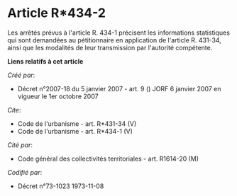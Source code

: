 # Article R*434-2

Les arrêtés prévus à l'article R. 434-1 précisent les informations statistiques qui sont demandées au pétitionnaire en
application de l'article R. 431-34, ainsi que les modalités de leur transmission par l'autorité compétente.

**Liens relatifs à cet article**

_Créé par_:

  - Décret n°2007-18 du 5 janvier 2007 - art. 9 () JORF 6 janvier 2007 en vigueur le 1er octobre 2007

_Cite_:

  - Code de l'urbanisme - art. R*431-34 (V)
  - Code de l'urbanisme - art. R*434-1 (V)

_Cité par_:

  - Code général des collectivités territoriales - art. R1614-20 (M)

_Codifié par_:

  - Décret n°73-1023 1973-11-08
